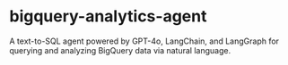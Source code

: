 # bigquery-analytics-agent
A text-to-SQL agent powered by GPT-4o, LangChain, and LangGraph for querying and analyzing BigQuery data via natural language.
